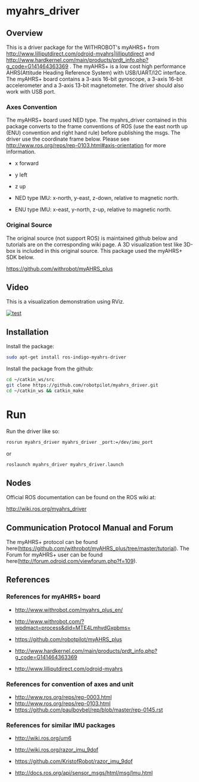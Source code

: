 # myahrs_driver

## Overview

This is a driver package for the WITHROBOT's myAHRS+ from http://www.lilliputdirect.com/odroid-myahrs|lilliputdirect and http://www.hardkernel.com/main/products/prdt_info.php?g_code=G141464363369 . The myAHRS+ is a low cost high performance AHRS(Attitude Heading Reference System) with USB/UART/I2C interface. The myAHRS+ board contains a 3-axis 16-bit gyroscope, a 3-axis 16-bit accelerometer and a 3-axis 13-bit magnetometer. The driver should also work with USB port.

### Axes Convention

The myAHRS+ board used NED type. The myahrs_driver contained in this package converts to the frame conventions of ROS (use the east north up (ENU) convention and right hand rule) before publishing the msgs. The driver use the coordinate frame below. Please see http://www.ros.org/reps/rep-0103.html#axis-orientation for more information.

 * x forward
 * y left
 * z up


 * NED type IMU: x-north, y-east, z-down, relative to magnetic north.
 * ENU type IMU: x-east, y-north, z-up, relative to magnetic north.

### Original Source

The original source (not support ROS) is maintained github below and tutorials are on the corresponding wiki page. A 3D visualization test like 3D-box is included in this original source. This package used the myAHRS+ SDK below.

https://github.com/withrobot/myAHRS_plus

## Video

This is a visualization demonstration using RViz.

[![test](http://img.youtube.com/vi/j5v5fKppcQo/0.jpg)](http://www.youtube.com/watch?v=j5v5fKppcQo)

## Installation

Install the package:

```sh
sudo apt-get install ros-indigo-myahrs-driver
```

Install the package from the github:

```sh
cd ~/catkin_ws/src
git clone https://github.com/robotpilot/myahrs_driver.git
cd ~/catkin_ws && catkin_make
```

# Run

Run the driver like so:

```sh
rosrun myahrs_driver myahrs_driver _port:=/dev/imu_port
```

or

```sh
roslaunch myahrs_driver myahrs_driver.launch
```

## Nodes

Official ROS documentation can be found on the ROS wiki at:

http://wiki.ros.org/myahrs_driver


## Communication Protocol Manual and Forum

The myAHRS+ protocol can be found here(https://github.com/withrobot/myAHRS_plus/tree/master/tutorial). The Forum for myAHRS+ user can be found here(http://forum.odroid.com/viewforum.php?f=109).


## References

### References for myAHRS+ board

* http://www.withrobot.com/myahrs_plus_en/
* http://www.withrobot.com/?wpdmact=process&did=MTE4LmhvdGxpbms=
* https://github.com/robotpilot/myAHRS_plus

* http://www.hardkernel.com/main/products/prdt_info.php?g_code=G141464363369
* http://www.lilliputdirect.com/odroid-myahrs

### References for convention of axes and unit

* http://www.ros.org/reps/rep-0003.html
* http://www.ros.org/reps/rep-0103.html
* https://github.com/paulbovbel/rep/blob/master/rep-0145.rst

### References for similar IMU packages

* http://wiki.ros.org/um6
* http://wiki.ros.org/razor_imu_9dof
* https://github.com/KristofRobot/razor_imu_9dof

* http://docs.ros.org/api/sensor_msgs/html/msg/Imu.html

